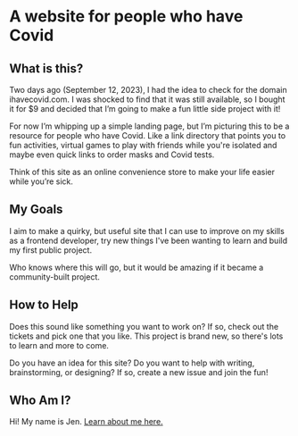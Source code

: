 # A website for people who have Covid

## What is this?

Two days ago (September 12, 2023), I had the idea to check for the domain ihavecovid.com. I was shocked to find that it was still available, so I bought it for $9 and decided that I’m going to make a fun little side project with it!

For now I’m whipping up a simple landing page, but I’m picturing this to be a resource for people who have Covid. Like a link directory that points you to fun activities, virtual games to play with friends while you're isolated and maybe even quick links to order masks and Covid tests.

Think of this site as an online convenience store to make your life easier while you’re sick.

## My Goals

I aim to make a quirky, but useful site that I can use to improve on my skills as a frontend developer, try new things I've been wanting to learn and build my first public project.

Who knows where this will go, but it would be amazing if it became a community-built project.

## How to Help

Does this sound like something you want to work on? If so, check out the tickets and pick one that you like. This project is brand new, so there's lots to learn and more to come.

Do you have an idea for this site? Do you want to help with writing, brainstorming, or designing? If so, create a new issue and join the fun!

## Who Am I?

Hi! My name is Jen. [Learn about me here.](https://jenhail.com)
